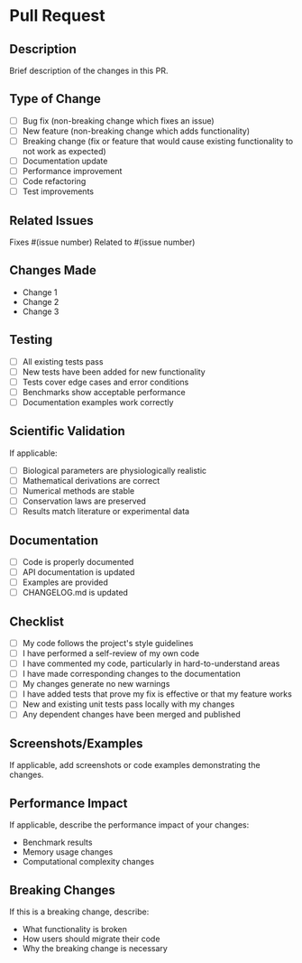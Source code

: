 # Pull Request

## Description
Brief description of the changes in this PR.

## Type of Change
- [ ] Bug fix (non-breaking change which fixes an issue)
- [ ] New feature (non-breaking change which adds functionality)
- [ ] Breaking change (fix or feature that would cause existing functionality to not work as expected)
- [ ] Documentation update
- [ ] Performance improvement
- [ ] Code refactoring
- [ ] Test improvements

## Related Issues
Fixes #(issue number)
Related to #(issue number)

## Changes Made
- Change 1
- Change 2
- Change 3

## Testing
- [ ] All existing tests pass
- [ ] New tests have been added for new functionality
- [ ] Tests cover edge cases and error conditions
- [ ] Benchmarks show acceptable performance
- [ ] Documentation examples work correctly

## Scientific Validation
If applicable:
- [ ] Biological parameters are physiologically realistic
- [ ] Mathematical derivations are correct
- [ ] Numerical methods are stable
- [ ] Conservation laws are preserved
- [ ] Results match literature or experimental data

## Documentation
- [ ] Code is properly documented
- [ ] API documentation is updated
- [ ] Examples are provided
- [ ] CHANGELOG.md is updated

## Checklist
- [ ] My code follows the project's style guidelines
- [ ] I have performed a self-review of my own code
- [ ] I have commented my code, particularly in hard-to-understand areas
- [ ] I have made corresponding changes to the documentation
- [ ] My changes generate no new warnings
- [ ] I have added tests that prove my fix is effective or that my feature works
- [ ] New and existing unit tests pass locally with my changes
- [ ] Any dependent changes have been merged and published

## Screenshots/Examples
If applicable, add screenshots or code examples demonstrating the changes.

## Performance Impact
If applicable, describe the performance impact of your changes:
- Benchmark results
- Memory usage changes
- Computational complexity changes

## Breaking Changes
If this is a breaking change, describe:
- What functionality is broken
- How users should migrate their code
- Why the breaking change is necessary 